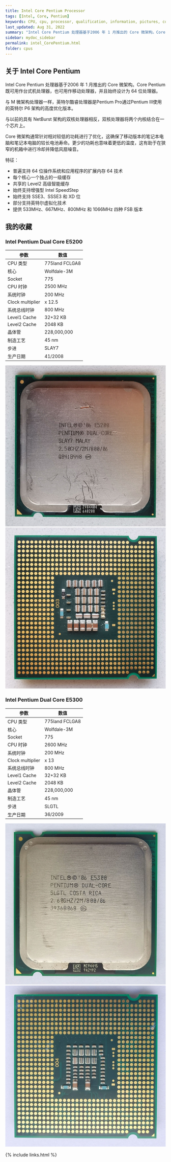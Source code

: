 ```yaml
---
title: Intel Core Pentium Processor
tags: [Intel, Core, Pentium]
keywords: CPU, cpu, processor, qualification, information, pictures, core, frequency, chip packaging, packaging, cpu info, x86, collection, amd, cyrix, harris, ibm, idt, iit, intel, motorola, nec, sgs, sgs-thomson, siemens, ST, signetics, mhs, ti, texas instruments, ulsi, umc, weitek, zilog, 808x, 8085, 8088, 8086, 80188, 80186, 80286, 286, 80386, 386, i386, Am386, 386sx, 386dx, 486, i486, 586, 486sx, 486dx, overdrive, 487, pentium, 586, 5x86, 386dlc, 386slc, 486dx2, mmx, ppro, pentium-pro, pro, athlon, duron, z80, dirk oppelt, dirk, oppelt, engineering, sample, samples
last_updated: Aug 31, 2022
summary: "Intel Core Pentium 处理器基于2006 年 1 月推出的 Core 微架构。Core Pentium 既可用作台式机处理器，也可用作移动处理器，并且始终设计为 64 位处理器。"
sidebar: mydoc_sidebar
permalink: intel_CorePentium.html
folder: cpus
---
```


## 关于 Intel Core Pentium

Intel Core Pentium 处理器基于2006 年 1 月推出的 Core 微架构。Core Pentium 既可用作台式机处理器，也可用作移动处理器，并且始终设计为 64 位处理器。
	
与 M 微架构处理器一样，英特尔酷睿处理器是Pentium Pro通过Pentium III使用的英特尔 P6 架构的高度优化版本。

与以前的具有 NetBurst 架构的双核处理器相反，双核处理器将两个内核结合在一个芯片上。

Core 微架构通常针对相对较低的功耗进行了优化，这确保了移动版本的笔记本电脑和笔记本电脑的较长电池寿命。更少的功耗也意味着更低的温度，这有助于在狭窄的机箱中进行冷却并降低风扇噪音。

特征：

- 普遍支持 64 位操作系统和应用程序的扩展内存 64 技术
- 每个核心一个独占的一级缓存
- 共享的 Level2 高级智能缓存
- 始终支持增强型 Intel SpeedStep
- 始终支持 SSE3、SSSE3 和 XD 位
- 部分支持英特尔虚拟化技术
- 提供 533MHz、667MHz、800MHz 和 1066MHz 四种 FSB 版本

## 我的收藏

### Intel Pentium Dual Core E5200

| 参数 | 数值 |
| ------ | ------ |
| CPU 类型 | 775land FCLGA8 |
| 核心 | Wolfdale-3M |
| Socket | 775 |
| CPU 时钟 | 2500 MHz |
| 系统时钟 | 200 MHz |
| Clock multiplier | x 12.5 |
| 系统总线时钟 | 800 MHz |
| Level1 Cache | 32+32 KB |
| Level2 Cache | 2048 KB |
| 晶体管 | 228,000,000 |
| 制造工艺 | 45 nm |
| 步进 | SLAY7 |
| 生产日期 | 41/2008 |

![Intel Pentium Dual Core E5200 正面](/images/cpus/Intel/Intel_Pentium_Dual_Core_E5200_1.jpg)
![Intel Pentium Dual Core E5200 反面](/images/cpus/Intel/Intel_Pentium_Dual_Core_E5200_2.jpg)

### Intel Pentium Dual Core E5300

| 参数 | 数值 |
| ------ | ------ |
| CPU 类型 | 775land FCLGA8 |
| 核心 | Wolfdale-3M |
| Socket | 775 |
| CPU 时钟 | 2600 MHz |
| 系统时钟 | 200 MHz |
| Clock multiplier | x 13 |
| 系统总线时钟 | 800 MHz |
| Level1 Cache | 32+32 KB |
| Level2 Cache | 2048 KB |
| 晶体管 | 228,000,000 |
| 制造工艺 | 45 nm |
| 步进 | SLGTL |
| 生产日期 | 36/2009 |

![Intel Pentium Dual Core E5300 正面](/images/cpus/Intel/Intel_Pentium_Dual_Core_E5300_1.jpg)
![Intel Pentium Dual Core E5300 反面](/images/cpus/Intel/Intel_Pentium_Dual_Core_E5300_2.jpg)

{% include links.html %}
